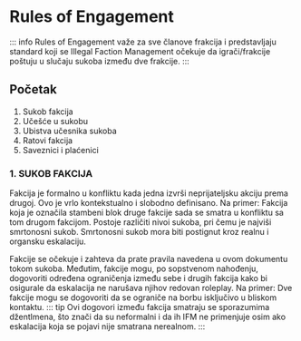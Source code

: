 # Rules of Engagement

::: info
Rules of Engagement važe za sve članove frakcija i predstavljaju standard koji se Illegal Faction Management očekuje da igrači/frakcije poštuju u slučaju sukoba između dve frakcije.
:::

## Početak

1. Sukob fakcija
2. Učešće u sukobu
3. Ubistva učesnika sukoba
4. Ratovi fakcija
5. Saveznici i plaćenici

### 1. SUKOB FAKCIJA

Fakcija je formalno u konfliktu kada jedna izvrši neprijateljsku akciju prema drugoj. Ovo je vrlo kontekstualno i slobodno definisano. Na primer: Fakcija koja je označila stambeni blok druge fakcije sada se smatra u konfliktu sa tom drugom fakcijom. Postoje različiti nivoi sukoba, pri čemu je najviši smrtonosni sukob. Smrtonosni sukob mora biti postignut kroz realnu i organsku eskalaciju.

Fakcije se očekuje i zahteva da prate pravila navedena u ovom dokumentu tokom sukoba. Međutim, fakcije mogu, po sopstvenom nahođenju, dogovoriti određena ograničenja između sebe i drugih fakcija kako bi osigurale da eskalacija ne narušava njihov redovan roleplay. Na primer: Dve fakcije mogu se dogovoriti da se ograniče na borbu isključivo u bliskom kontaktu.
::: tip
Ovi dogovori između fakcija smatraju se sporazumima džentlmena, što znači da su neformalni i da ih IFM ne primenjuje osim ako eskalacija koja se pojavi nije smatrana nerealnom.
::: 